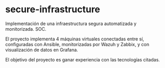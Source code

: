 # secure-infrastructure
Implementación de una infraestructura segura automatizada y monitorizada. SOC.

El proyecto implementa 4 máquinas virtuales conectadas entre sí, configuradas con Ansible, monitorizadas por Wazuh y Zabbix, y con visualización de datos en Grafana.

El objetivo del proyecto es ganar experiencia con las tecnologías citadas.
